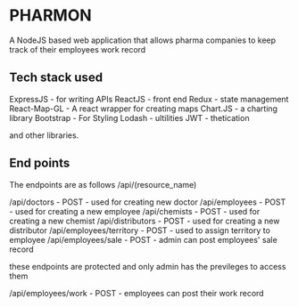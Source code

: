 # PHARMON

A NodeJS based web application that allows pharma companies to keep track of their employees work record

## Tech stack used

ExpressJS - for writing APIs
ReactJS - front end
Redux - state management
React-Map-GL - A react wrapper for creating maps
Chart.JS - a charting library
Bootstrap - For Styling
Lodash - ultilities
JWT - thetication

and other libraries.

## End points

The endpoints are as follows /api/(resource_name)

/api/doctors - POST - used for creating new doctor
/api/employees - POST - used for creating a new employee
/api/chemists - POST - used for creating a new chemist
/api/distributors - POST - used for creating a new distributor
/api/employees/territory - POST - used to assign territory to employee
/api/employees/sale - POST - admin can post employees' sale record

these endpoints are protected and only admin has the previleges to access them

/api/employees/work - POST - employees can post their work record
